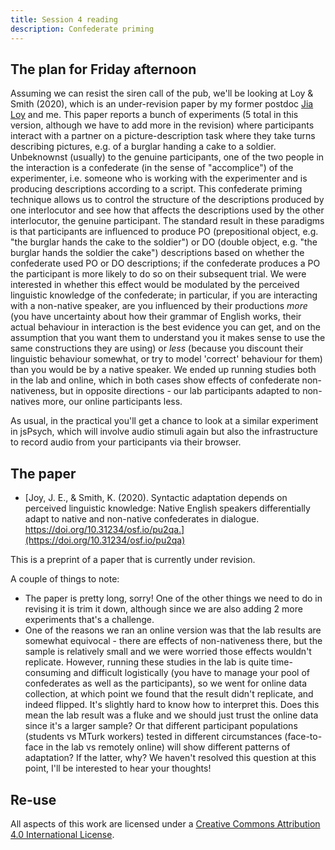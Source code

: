 ```yaml
---
title: Session 4 reading
description: Confederate priming
---
```


## The plan for Friday afternoon

Assuming we can resist the siren call of the pub, we'll be looking at Loy & Smith (2020), which is an under-revision paper by my former postdoc [Jia Loy](https://jialoy.github.io) and me. This paper reports a bunch of experiments (5 total in this version, although we have to add more in the revision) where participants interact with a partner on a picture-description task where they take turns describing pictures, e.g. of a burglar handing a cake to a soldier. Unbeknownst (usually) to the genuine participants, one of the two people in the interaction is a confederate (in the sense of "accomplice") of the experimenter, i.e. someone who is working with the experimenter and is producing descriptions according to a script. This confederate priming technique allows us to control the structure of the descriptions produced by one interlocutor and see how that affects the descriptions used by the other interlocutor, the genuine participant. The standard result in these paradigms is that participants are influenced to produce PO (prepositional object, e.g. "the burglar hands the cake to the soldier") or DO (double object, e.g. "the burglar hands the soldier the cake") descriptions based on whether the confederate used PO or DO descriptions; if the confederate produces a PO the participant is more likely to do so on their subsequent trial. We were interested in whether this effect would be modulated by the perceived linguistic knowledge of the confederate; in particular, if you are interacting with a non-native speaker, are you influenced by their productions *more* (you have uncertainty about how their grammar of English works, their actual behaviour in interaction is the best evidence you can get, and on the assumption that you want them to understand you it makes sense to use the same constructions they are using) or *less* (because you discount their linguistic behaviour somewhat, or try to model 'correct' behaviour for them) than you would be by a native speaker. We ended up running studies both in the lab and online, which in both cases show effects of confederate non-nativeness, but in opposite directions - our lab participants adapted to non-natives more, our online participants less.

As usual, in the practical you'll get a chance to look at a similar experiment in jsPsych, which will involve audio stimuli again but also the infrastructure to record audio from your participants via their browser.

## The paper

- [Joy, J. E., & Smith, K. (2020). Syntactic adaptation depends on perceived linguistic knowledge: Native English speakers differentially adapt to native and non-native confederates in dialogue. https://doi.org/10.31234/osf.io/pu2qa.](https://doi.org/10.31234/osf.io/pu2qa)

This is a preprint of a paper that is currently under revision.

A couple of things to note:
- The paper is pretty long, sorry! One of the other things we need to do in revising it is trim it down, although since we are also adding 2 more experiments that's a challenge.
- One of the reasons we ran an online version was that the lab results are somewhat equivocal - there are effects of non-nativeness there, but the sample is relatively small and we were worried those effects wouldn't replicate. However, running these studies in the lab is quite time-consuming and difficult logistically (you have to manage your pool of confederates as well as the participants), so we went for online data collection, at which point we found that the result didn't replicate, and indeed flipped. It's slightly hard to know how to interpret this. Does this mean the lab result was a fluke and we should just trust the online data since it's a larger sample? Or that different participant populations (students vs MTurk workers) tested in different circumstances (face-to-face in the lab vs remotely online) will show different patterns of adaptation? If the latter, why? We haven't resolved this question at this point, I'll be interested to hear your thoughts!


## Re-use

All aspects of this work are licensed under a [Creative Commons Attribution 4.0 International License](http://creativecommons.org/licenses/by/4.0/).
